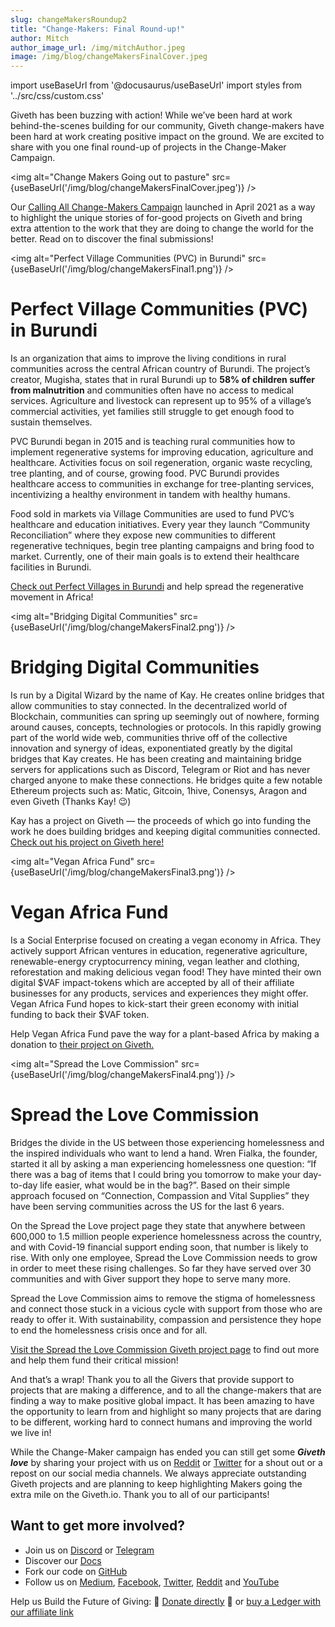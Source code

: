 ```yaml
---
slug: changeMakersRoundup2
title: "Change-Makers: Final Round-up!"
author: Mitch
author_image_url: /img/mitchAuthor.jpeg
image: /img/blog/changeMakersFinalCover.jpeg
---
```

import useBaseUrl from '@docusaurus/useBaseUrl'
import styles from '../src/css/custom.css'



Giveth has been buzzing with action! While we’ve been hard at work behind-the-scenes building for our community, Giveth change-makers have been hard at work creating positive impact on the ground. We are excited to share with you one final round-up of projects in the Change-Maker Campaign.

<img alt="Change Makers Going out to pasture" src={useBaseUrl('/img/blog/changeMakersFinalCover.jpeg')}  />

Our [Calling All Change-Makers Campaign](https://medium.com/giveth/calling-all-change-makers-7fa964684c2b) launched in April 2021 as a way to highlight the unique stories of for-good projects on Giveth and bring extra attention to the work that they are doing to change the world for the better. Read on to discover the final submissions!

<img alt="Perfect Village Communities (PVC) in Burundi" src={useBaseUrl('/img/blog/changeMakersFinal1.png')}  />

Perfect Village Communities (PVC) in Burundi
============================================

Is an organization that aims to improve the living conditions in rural communities across the central African country of Burundi. The project’s creator, Mugisha, states that in rural Burundi up to **58% of children suffer from malnutrition** and communities often have no access to medical services. Agriculture and livestock can represent up to 95% of a village’s commercial activities, yet families still struggle to get enough food to sustain themselves.

PVC Burundi began in 2015 and is teaching rural communities how to implement regenerative systems for improving education, agriculture and healthcare. Activities focus on soil regeneration, organic waste recycling, tree planting, and of course, growing food. PVC Burundi provides healthcare access to communities in exchange for tree-planting services, incentivizing a healthy environment in tandem with healthy humans.

Food sold in markets via Village Communities are used to fund PVC’s healthcare and education initiatives. Every year they launch “Community Reconciliation” where they expose new communities to different regenerative techniques, begin tree planting campaigns and bring food to market. Currently, one of their main goals is to extend their healthcare facilities in Burundi.

[Check out Perfect Villages in Burundi](https://giveth.io/project/CREATING-THE-PERFECT-VILLAGES-IN-BURUNDI) and help spread the regenerative movement in Africa!

<img alt="Bridging Digital Communities" src={useBaseUrl('/img/blog/changeMakersFinal2.png')}  />

Bridging Digital Communities
============================

Is run by a Digital Wizard by the name of Kay. He creates online bridges that allow communities to stay connected. In the decentralized world of Blockchain, communities can spring up seemingly out of nowhere, forming around causes, concepts, technologies or protocols. In this rapidly growing part of the world wide web, communities thrive off of the collective innovation and synergy of ideas, exponentiated greatly by the digital bridges that Kay creates. He has been creating and maintaining bridge servers for applications such as Discord, Telegram or Riot and has never charged anyone to make these connections. He bridges quite a few notable Ethereum projects such as: Matic, Gitcoin, 1hive, Conensys, Aragon and even Giveth (Thanks Kay! 😉)

Kay has a project on Giveth — the proceeds of which go into funding the work he does building bridges and keeping digital communities connected. [Check out his project on Giveth here!](https://giveth.io/project/Bridging-Digital-Communities-1)

<img alt="Vegan Africa Fund" src={useBaseUrl('/img/blog/changeMakersFinal3.png')}  />

Vegan Africa Fund
=================

Is a Social Enterprise focused on creating a vegan economy in Africa. They actively support African ventures in education, regenerative agriculture, renewable-energy cryptocurrency mining, vegan leather and clothing, reforestation and making delicious vegan food! They have minted their own digital $VAF impact-tokens which are accepted by all of their affiliate businesses for any products, services and experiences they might offer. Vegan Africa Fund hopes to kick-start their green economy with initial funding to back their $VAF token.

Help Vegan Africa Fund pave the way for a plant-based Africa by making a donation to [their project on Giveth.](https://giveth.io/project/vegan-africa-fund)

<img alt="Spread the Love Commission" src={useBaseUrl('/img/blog/changeMakersFinal4.png')}  />

Spread the Love Commission
==========================

Bridges the divide in the US between those experiencing homelessness and the inspired individuals who want to lend a hand. Wren Fialka, the founder, started it all by asking a man experiencing homelessness one question: “If there was a bag of items that I could bring you tomorrow to make your day-to-day life easier, what would be in the bag?”. Based on their simple approach focused on “Connection, Compassion and Vital Supplies” they have been serving communities across the US for the last 6 years.

On the Spread the Love project page they state that anywhere between 600,000 to 1.5 million people experience homelessness across the country, and with Covid-19 financial support ending soon, that number is likely to rise. With only one employee, Spread the Love Commission needs to grow in order to meet these rising challenges. So far they have served over 30 communities and with Giver support they hope to serve many more.

Spread the Love Commission aims to remove the stigma of homelessness and connect those stuck in a vicious cycle with support from those who are ready to offer it. With sustainability, compassion and persistence they hope to end the homelessness crisis once and for all.

[Visit the Spread the Love Commission Giveth project page](https://giveth.io/project/spread-the-love-commission) to find out more and help them fund their critical mission!

And that’s a wrap! Thank you to all the Givers that provide support to projects that are making a difference, and to all the change-makers that are finding a way to make positive global impact. It has been amazing to have the opportunity to learn from and highlight so many projects that are daring to be different, working hard to connect humans and improving the world we live in!

While the Change-Maker campaign has ended you can still get some **_Giveth love_** by sharing your project with us on [Reddit](https://www.reddit.com/r/giveth/) or [Twitter](https://twitter.com/Givethio) for a shout out or a repost on our social media channels. We always appreciate outstanding Giveth projects and are planning to keep highlighting Makers going the extra mile on the Giveth.io. Thank you to all of our participants!

Want to get more involved?
--------------------------

*   Join us on [Discord](https://discord.gg/JftjK8Un3z) or [Telegram](http://t.me/givethio)
*   Discover our [Docs](https://docs.giveth.io/)
*   Fork our code on [GitHub](https://github.com/Giveth/)
*   Follow us on [Medium](http://medium.com/giveth/), [Facebook](https://www.facebook.com/givethio), [Twitter](http://twitter.com/givethio), [Reddit](https://www.reddit.com/r/giveth/) and [YouTube](https://www.youtube.com/channel/UClfutpRoY0WTVnq0oB0E0wQ)

Help us Build the Future of Giving: 🦄 [Donate directly](http://donate.giveth.io/) 🦄 or [buy a Ledger with our affiliate link](https://www.ledgerwallet.com/products/ledger-nano-s?utm_source=&utm_medium=affiliate&utm_campaign=d663)
